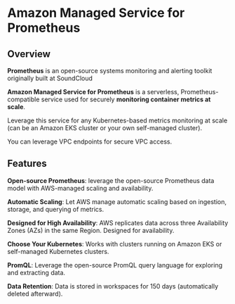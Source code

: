 # Amazon Managed Service for Prometheus

## Overview

**Prometheus** is an open-source systems monitoring and alerting toolkit originally built at SoundCloud

**Amazon Managed Service for Prometheus** is a serverless, Prometheus-compatible service used for securely **monitoring container metrics at scale**.

Leverage this service for any Kubernetes-based metrics monitoring at scale (can be an Amazon EKS cluster or your own self-managed cluster).

You can leverage VPC endpoints for secure VPC access.

## Features

**Open-source Prometheus**: leverage the open-source Prometheus data model with AWS-managed scaling and availability.

**Automatic Scaling**: Let AWS manage automatic scaling based on ingestion, storage, and querying of metrics.

**Designed for High Availability**: AWS replicates data across three Availability Zones (AZs) in the same Region. Designed for availability.

**Choose Your Kubernetes**: Works with clusters running on Amazon
EKS or self-managed Kubernetes clusters.

**PromQL**: Leverage the open-source PromQL query language for exploring and extracting data.

**Data Retention**: Data is stored in workspaces for 150 days (automatically deleted afterward).